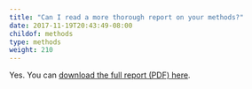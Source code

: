 ```yaml
---
title: "Can I read a more thorough report on your methods?"
date: 2017-11-19T20:43:49-08:00
childof: methods
type: methods
weight: 210
---
```

Yes. You can <a href="#" target="_blank">download the full report (PDF) here</a>.